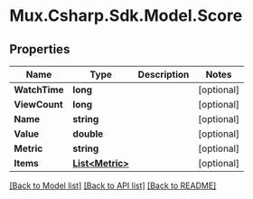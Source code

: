 # Mux.Csharp.Sdk.Model.Score

## Properties

Name | Type | Description | Notes
------------ | ------------- | ------------- | -------------
**WatchTime** | **long** |  | [optional] 
**ViewCount** | **long** |  | [optional] 
**Name** | **string** |  | [optional] 
**Value** | **double** |  | [optional] 
**Metric** | **string** |  | [optional] 
**Items** | [**List&lt;Metric&gt;**](Metric.md) |  | [optional] 

[[Back to Model list]](../README.md#documentation-for-models) [[Back to API list]](../README.md#documentation-for-api-endpoints) [[Back to README]](../README.md)

